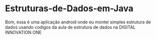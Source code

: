 # Estruturas-de-Dados-em-Java
Bom, essa é uma aplicação android onde eu montei simples estrutura de dados usando codigos da aula de estrutura de dados na DIGITAL INNOVATION ONE
